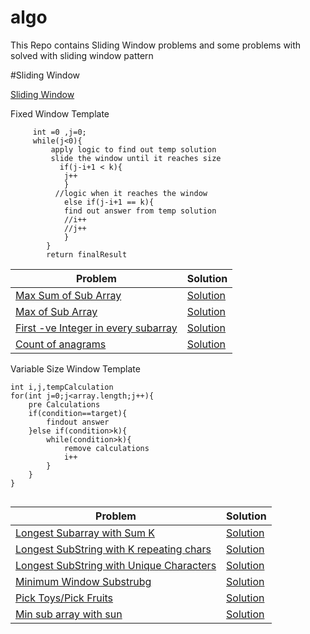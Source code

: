 # algo
This Repo contains Sliding Window problems and some problems with solved with sliding window pattern

#Sliding Window

[Sliding Window](/org/algo/slidingwindow/README.md)

Fixed Window Template

``` 
     int =0 ,j=0;
     while(j<0){
         apply logic to find out temp solution
         slide the window until it reaches size
           if(j-i+1 < k){
            j++
            }
          //logic when it reaches the window
            else if(j-i+1 == k){
            find out answer from temp solution
            //i++
            //j++
            }
        }    
        return finalResult
```
|Problem|Solution|
--------|--------
|[Max Sum of Sub Array](https://www.geeksforgeeks.org/find-maximum-minimum-sum-subarray-size-k)| [Solution](https://github.com/ravindra-gadiparthi/algorithm/blob/main/src/org/algo/slidingwindow/fixed/basic/EfficientSolution.java)
|[Max of Sub Array](https://www.geeksforgeeks.org/sliding-window-maximum-maximum-of-all-subarrays-of-size-k-using-stack-in-on-time)| [Solution](https://github.com/ravindra-gadiparthi/algorithm/blob/main/src/org/algo/slidingwindow/fixed/patterns/MaxElementInSubArray.java)
|[First -ve Integer in every subarray](https://www.geeksforgeeks.org/first-negative-integer-every-window-size-k/)|[Solution](https://github.com/ravindra-gadiparthi/algorithm/blob/main/src/org/algo/slidingwindow/fixed/patterns/FirstNegativeNumberInWindow.java)
|[Count of anagrams](https://www.geeksforgeeks.org/count-occurrences-of-anagrams/)|[Solution](https://github.com/ravindra-gadiparthi/algorithm/blob/main/src/org/algo/slidingwindow/fixed/patterns/CountAnagramOccurrences.java)

Variable Size Window Template

```
int i,j,tempCalculation
for(int j=0;j<array.length;j++){
    pre Calculations
    if(condition==target){
        findout answer
    }else if(condition>k){
        while(condition>k){
            remove calculations
            i++
        }
    }
}


```
|Problem|Solution|
--------|--------
|[Longest Subarray with Sum K](https://www.geeksforgeeks.org/longest-sub-array-sum-k/)| [Solution](https://github.com/ravindra-gadiparthi/algorithm/blob/main/src/org/algo/dp/slidingwindow/variable/basic/LongestSubArrayWithSum.java)
|[Longest SubString with K repeating chars](https://www.geeksforgeeks.org/find-the-longest-substring-with-k-unique-characters-in-a-given-string/)| [Solution](https://github.com/ravindra-gadiparthi/algorithm/blob/main/src/org/algo/dp/slidingwindow/variable/pattern/LongestSubStringWithKUniqueChar.java)
|[Longest SubString with Unique Characters](https://leetcode.com/problems/longest-substring-without-repeating-characters/)| [Solution](https://github.com/ravindra-gadiparthi/algorithm/blob/main/src/org/algo/dp/slidingwindow/variable/pattern/LongestSubStringWithKUniqueChar.java)
|[Minimum Window Substrubg](https://leetcode.com/problems/minimum-window-substring/)|[Solution](https://github.com/ravindra-gadiparthi/algorithm/blob/main/src/org/algo/dp/slidingwindow/variable/pattern/MinWindowSubString.java)|
|[Pick Toys/Pick Fruits](https://leetcode.com/problems/fruit-into-baskets/)|[Solution](https://github.com/ravindra-gadiparthi/algorithm/blob/main/src/org/algo/dp/slidingwindow/variable/pattern/PickMaxFruits.java)|
|[Min sub array with sun](https://leetcode.com/problems/minimum-size-subarray-sum/)|[Solution](https://github.com/ravindra-gadiparthi/algorithm/blob/main/src/org/algo/dp/slidingwindow/variable/pattern/MinSizeSumSubArray.java)|